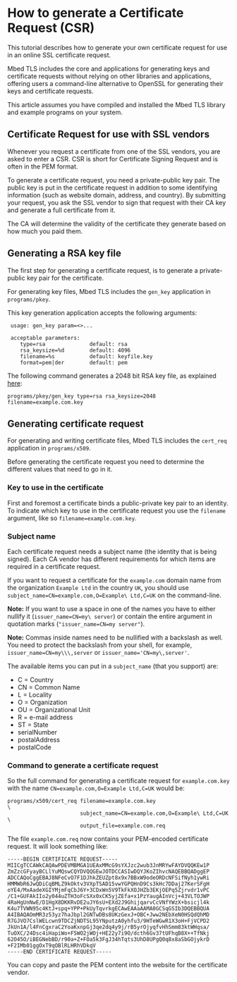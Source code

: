 # How to generate a Certificate Request (CSR)

This tutorial describes how to generate your own certificate request for use in an online SSL certificate request.

Mbed TLS includes the core and applications for generating keys and certificate requests without relying on other libraries and applications, offering users a command-line alternative to OpenSSL for generating their keys and certificate requests.

This article assumes you have compiled and installed the Mbed TLS library and example programs on your system.

## Certificate Request for use with SSL vendors

Whenever you request a certificate from one of the SSL vendors, you are asked to enter a CSR. CSR is short for Certificate Signing Request and is often in the PEM format.

To generate a certificate request, you need a private-public key pair. The public key is put in the certificate request in addition to some identifying information (such as website domain, address, and country). By submitting your request, you ask the SSL vendor to sign that request with their CA key and generate a full certificate from it.

The CA will determine the validity of the certificate they generate based on how much you paid them.

## Generating a RSA key file

The first step for generating a certificate request, is to generate a private-public key pair for the certificate.

For generating key files, Mbed TLS includes the `gen_key` application in `programs/pkey`.

This key generation application accepts the following arguments:
```
 usage: gen_key param=<>...

 acceptable parameters:
    type=rsa              default: rsa
    rsa_keysize=%d        default: 4096
    filename=%s           default: keyfile.key
    format=pem|der        default: pem
```
The following command generates a 2048 bit RSA key file, as explained [here](../cryptography/rsa-key-pair-generator.md):
```
programs/pkey/gen_key type=rsa rsa_keysize=2048 filename=example.com.key
```

## Generating certificate request

For generating and writing certificate files, Mbed TLS includes the `cert_req` application in `programs/x509`.

Before generating the certificate request you need to determine the different values that need to go in it.

### Key to use in the certificate

First and foremost a certificate binds a public-private key pair to an identity. To indicate which key to use in the certificate request you use the `filename` argument, like so `filename=example.com.key`.

### Subject name

Each certificate request needs a subject name (the identity that is being signed). Each CA vendor has different requirements for which items are required in a certificate request.

If you want to request a certificate for the `example.com` domain name from the organization `Example Ltd` in the country `UK`, you should use `subject_name=CN=example.com,O=Example\ Ltd,C=UK` on the command-line.

<span class="notes">**Note:** If you want to use a space in one of the names you have to either nullify it (`issuer_name=CN=my\ server`) or contain the entire argument in quotation marks (`"issuer_name=CN=my server"`).</span>

<span class="notes">**Note:** Commas inside names need to be nullified with a backslash as well. You need to protect the backslash from your shell, for example, `issuer_name=CN=my\\\,server` or `issuer_name='CN=my\,server'`.</span>

The available items you can put in a `subject_name` (that you support) are:

* C = Country
* CN = Common Name
* L = Locality
* O = Organization
* OU = Organizational Unit
* R = e-mail address
* ST = State
* serialNumber
* postalAddress
* postalCode

### Command to generate a certificate request

So the full command for generating a certificate request for `example.com.key` with the name `CN=example.com,O=Example Ltd,C=UK` would be:
```
programs/x509/cert_req filename=example.com.key                          \
                       subject_name=CN=example.com,O=Example\ Ltd,C=UK \
                       output_file=example.com.req
```
The file `example.com.req` now contains your PEM-encoded certificate request. It will look something like:
```
-----BEGIN CERTIFICATE REQUEST-----
MIICgTCCAWkCAQAwPDEVMBMGA1UEAxMMcG9sYXJzc2wub3JnMRYwFAYDVQQKEw1P
ZmZzcGFyayBCLlYuMQswCQYDVQQGEwJOTDCCASIwDQYJKoZIhvcNAQEBBQADggEP
ADCCAQoCggEBAJ8NFeCvO7F1DJhkZEUZpt8x9x7BBxW9odeORDcNFSifNyh1ywRi
HMMWbR6JwQDiCqBMLZ9kOktv3VXpTSAD15vwYGPQHnD9Cs3kHc7DDaj27KerSFgH
oYE4/MxAadeXGIYMjmFqCbJ6Y+3CDxWn5V9TkFkXOJHZb3EKjOEPq5Zjrvdr1vPC
/C1+GUFAkIIo2y044uZTH3oFcSXx0xCK5yjZEfa+x1PzYaugAInVcj+43VLTOJWP
4RaHgUnNwE/D1HgX8DKKRvDE2uJY6sU+EXd2J9GhijqarvCcVNfYWzX+bsicjl4k
K4u7TVWN95c4KtJ+spq+YPP+PkUyTqvrkgECAwEAAaAAMA0GCSqGSIb3DQEBBQUA
A4IBAQAOmMR3z53yz7haJbpl2GNTwDBs8UKzGexJ+OBC+Jww2NEbXeN0HSQdQhMD
R7GJVO7CslWELcwn9TDCZjNDTSL95YNputzA0yhfu3/9HTeWGwR1X3oH+FjVCPD2
JkUn1A/l4FnCgxraC2YoaKxnpGj3qe2dq4y9j/rB5yrOjyqfvHhSmm83ktWHqsa/
TuOXC/24Dsc4iHapiWo+F5WO2jWOj+HE22y7i9O/dcth6Gv37tUFhqB8X++TfNkj
62O45O/iBEGNebBD/r90a+Z+FOa5k3FgJ34hTqts3UhD8UPgQ0q8x8aSbGOjykrD
+F2IMb01ggOxT9qOBlRLHRhVDkqV
-----END CERTIFICATE REQUEST-----
```
You can copy and paste the PEM content into the website for the certificate vendor.

<!---",generate-a-certificate-request-csr,"Step-by-step guide on how to generate a certificate request with Mbed TLS instead of OpenSSL for use with an online SSL certificate vendor",,"generate, certificate request generation, cert_req, gen_key, CA certificate",published,"2014-02-11 12:18:00",2,15507,"2015-07-02 11:28:00","Paul Bakker"--->
